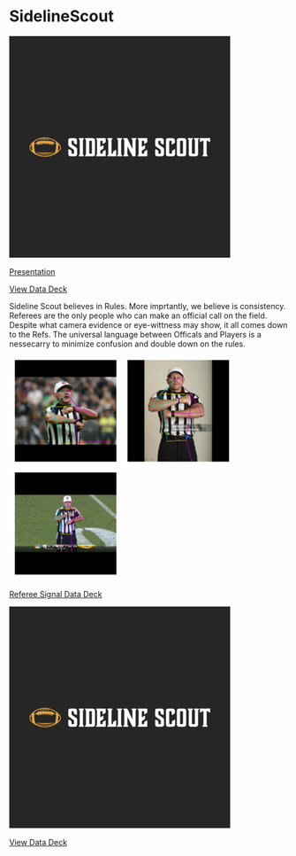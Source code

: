 # SidelineScout
<img src="https://github.com/JordanHalas/SidelineScout/raw/main/SidelineScoutLOGO.webp" alt="SidelineScout Logo" width="400"/>

[Presentation](https://fau-my.sharepoint.com/:p:/g/personal/jhalas2021_fau_edu/EZ--zg667HVLrJrXBCmoWNgBPlgiJJStSz_NIHlhPvjUtA?e=xDhF6S)

[View Data Deck](https://docs.google.com/presentation/d/1s-3XwArqzks6DPu_DDcLldfSc8wgA9nYkfS7Ku21uXY/edit?usp=sharing)

Sideline Scout believes in Rules. More imprtantly, we believe is consistency. Referees are the only people who can make an official call on the field. Despite what camera evidence or eye-wittness may show, it all comes down to the Refs. The universal language between Officals and Players is a nessecarry to minimize confusion and double down on the rules.

<img src="https://github.com/JordanHalas/SidelineScout/raw/main/FalseStart1.png" alt="Image Alt Text" width="200"/>
<img src="https://github.com/JordanHalas/SidelineScout/blob/main/FalseStart2.png" alt="Image Alt Text" width="200"/>
<img src="https://github.com/JordanHalas/SidelineScout/blob/main/FalseStart3.png" alt="Image Alt Text" width="200"/>

[Referee Signal Data Deck](https://docs.google.com/presentation/d/1flHv4ys7hqtWPr6Scjil9JMpQmDz6lFumikzIGEu8P0/edit?usp=sharing)

<img src="https://github.com/JordanHalas/SidelineScout/raw/main/SidelineScoutLOGO.webp" alt="SidelineScout Logo" width="400"/>

[View Data Deck](https://docs.google.com/presentation/d/1s-3XwArqzks6DPu_DDcLldfSc8wgA9nYkfS7Ku21uXY/edit?usp=sharing)
